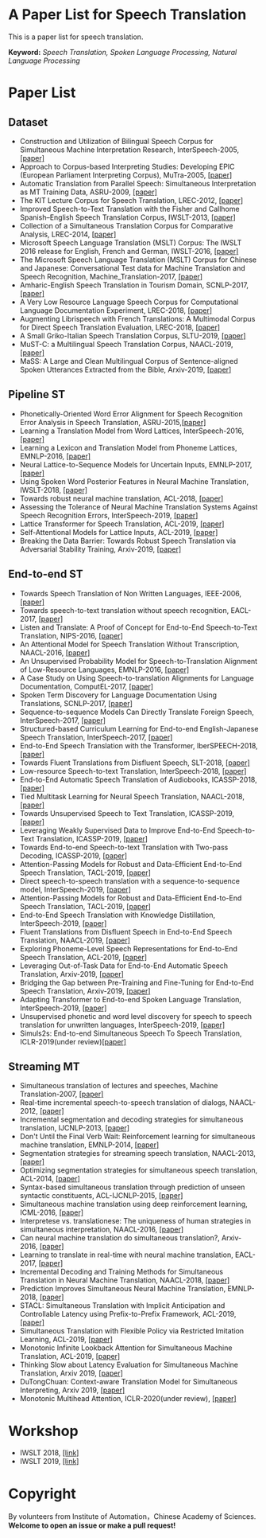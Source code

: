 # A Paper List for Speech Translation 
This is a paper list for speech translation. 

**Keyword:** *Speech Translation, Spoken Language Processing, Natural Language Processing*

# Paper List


## Dataset
- Construction and Utilization of Bilingual Speech Corpus for Simultaneous Machine Interpretation Research, InterSpeech-2005,[[paper]](https://www.isca-speech.org/archive/archive_papers/interspeech_2005/i05_1585.pdf)
- Approach to Corpus-based Interpreting Studies: Developing EPIC (European Parliament Interpreting Corpus), MuTra-2005, [[paper]](http://www.euroconferences.info/proceedings/2005_Proceedings/2005_Bendazzoli_Sandrelli.pdf)
- Automatic Translation from Parallel Speech: Simultaneous Interpretation as MT Training Data, ASRU-2009, [[paper]](http://isl.anthropomatik.kit.edu/pdf/Paulik2009.pdf)
- The KIT Lecture Corpus for Speech Translation, LREC-2012, [[paper]](http://www.lrec-conf.org/proceedings/lrec2012/pdf/1121_Paper.pdf)
- Improved Speech-to-Text Translation with the Fisher and Callhome Spanish–English Speech Translation Corpus, IWSLT-2013, [[paper]](http://www.mt-archive.info/10/IWSLT-2013-Post.pdf)
- Collection of a Simultaneous Translation Corpus for Comparative Analysis, LREC-2014, [[paper]](https://ahcweb01.naist.jp/papers/conference/2014/201405_LREC_Shimizu_1/201405_LREC_Shimizu_1.paper.pdf)
- Microsoft Speech Language Translation (MSLT) Corpus: The IWSLT 2016 release for English, French and German, IWSLT-2016, [[paper]](https://workshop2016.iwslt.org/downloads/IWSLT_2016_paper_12.pdf) 
- The Microsoft Speech Language Translation (MSLT) Corpus for Chinese and Japanese: Conversational Test data for Machine Translation and Speech Recognition, Machine_Translation-2017, [[paper]](https://github.com/MicrosoftTranslator/MSLT-Corpus)
- Amharic-English Speech Translation in Tourism Domain, SCNLP-2017, [[paper]](https://www.aclweb.org/anthology/W17-4608)
- A Very Low Resource Language Speech Corpus for Computational Language Documentation Experiment, LREC-2018, [[paper]](https://arxiv.org/pdf/1710.03501.pdf)
- Augmenting Librispeech with French Translations: A Multimodal Corpus for Direct Speech Translation Evaluation, LREC-2018, [[paper]](https://arxiv.org/abs/1802.03142)
- A Small Griko-Italian Speech Translation Corpus, SLTU-2019, [[paper]](https://arxiv.org/pdf/1807.10740.pdf)
- MuST-C: a Multilingual Speech Translation Corpus, NAACL-2019, [[paper]](https://www.aclweb.org/anthology/N19-1202)
- MaSS: A Large and Clean Multilingual Corpus of Sentence-aligned Spoken Utterances Extracted from the Bible, Arxiv-2019, [[paper]](https://arxiv.org/pdf/1907.12895v2.pdf)

## Pipeline ST
- Phonetically-Oriented Word Error Alignment for Speech Recognition Error Analysis in Speech Translation, ASRU-2015,[[paper]](https://ieeexplore.ieee.org/document/7404808)
- Learning a Translation Model from Word Lattices, InterSpeech-2016, [[paper]](https://people.eng.unimelb.edu.au/tcohn/papers/adams16is.pdf)
- Learning a Lexicon and Translation Model from Phoneme Lattices, EMNLP-2016, [[paper]](https://www.aclweb.org/anthology/D16-1263)
- Neural Lattice-to-Sequence Models for Uncertain Inputs, EMNLP-2017, [[paper]](https://www.aclweb.org/anthology/D17-1145)
- Using Spoken Word Posterior Features in Neural Machine Translation, IWSLT-2018, [[paper]](https://ahcweb01.naist.jp/papers/conference/2018/201810_IWSLT_kaho-os_1/201810_IWSLT_kaho-os_1.paper.pdf)
- Towards robust neural machine translation, ACL-2018, [[paper]](https://www.aclweb.org/anthology/P18-1163)
- Assessing the Tolerance of Neural Machine Translation Systems Against Speech Recognition Errors, InterSpeech-2019, [[paper]](https://arxiv.org/pdf/1904.10997.pdf)
- Lattice Transformer for Speech Translation, ACL-2019, [[paper]](https://arxiv.org/pdf/1906.05551.pdf)
- Self-Attentional Models for Lattice Inputs, ACL-2019, [[paper]](https://arxiv.org/pdf/1906.01617.pdf)
- Breaking the Data Barrier: Towards Robust Speech Translation via Adversarial Stability Training, Arxiv-2019, [[paper]](https://arxiv.org/pdf/1909.11430.pdf)

## End-to-end ST 
- Towards Speech Translation of Non Written Languages, IEEE-2006, [[paper]](https://ieeexplore.ieee.org/document/4123402)
- Towards speech-to-text translation without speech recognition, EACL-2017, [[paper]](https://www.aclweb.org/anthology/E17-2076)
- Listen and Translate: A Proof of Concept for End-to-End Speech-to-Text Translation, NIPS-2016, [[paper]](https://arxiv.org/abs/1612.01744)
- An Attentional Model for Speech Translation Without Transcription, NAACL-2016, [[paper]](https://www.aclweb.org/anthology/N16-1109)
- An Unsupervised Probability Model for Speech-to-Translation Alignment of Low-Resource Languages, EMNLP-2016, [[paper]](https://arxiv.org/pdf/1609.08139.pdf)
- A Case Study on Using Speech-to-translation Alignments for Language Documentation, ComputEL-2017, [[paper]](https://www.aclweb.org/anthology/W17-0123)
- Spoken Term Discovery for Language Documentation Using Translations, SCNLP-2017, [[paper]](https://www.aclweb.org/anthology/W17-4607)
- Sequence-to-sequence Models Can Directly Translate Foreign Speech, InterSpeech-2017, [[paper]](https://arxiv.org/pdf/1703.08581.pdf)
- Structured-based Curriculum Learning for End-to-end English-Japanese Speech Translation, InterSpeech-2017, [[paper]](https://arxiv.org/pdf/1802.06003.pdf)
- End-to-End Speech Translation with the Transformer, IberSPEECH-2018, [[paper]](https://www.isca-speech.org/archive/IberSPEECH_2018/pdfs/IberS18_P1-9_Cross-Vila.pdf)
- Towards Fluent Translations from Disfluent Speech, SLT-2018, [[paper]](https://arxiv.org/abs/1811.03189)
- Low-resource Speech-to-text Translation, InterSpeech-2018, [[paper]](https://arxiv.org/abs/1803.09164)
- End-to-End Automatic Speech Translation of Audiobooks, ICASSP-2018, [[paper]](https://arxiv.org/abs/1802.04200)
- Tied Multitask Learning for Neural Speech Translation, NAACL-2018, [[paper]](https://arxiv.org/abs/1802.06655)
- Towards Unsupervised Speech to Text Translation, ICASSP-2019, [[paper]](https://arxiv.org/pdf/1811.01307.pdf)
- Leveraging Weakly Supervised Data to Improve End-to-End Speech-to-Text Translation, ICASSP-2019, [[paper]](https://arxiv.org/abs/1811.02050.pdf)
- Towards End-to-end Speech-to-text Translation with Two-pass Decoding, ICASSP-2019, [[paper]](https://ieeexplore.ieee.org/document/8682801)
- Attention-Passing Models for Robust and Data-Efficient End-to-End Speech Translation, TACL-2019, [[paper]](https://arxiv.org/abs/1904.07209)
- Direct speech-to-speech translation with a sequence-to-sequence model, InterSpeech-2019, [[paper]](https://arxiv.org/pdf/1904.06037)
- Attention-Passing Models for Robust and Data-Efficient End-to-End Speech Translation, TACL-2019, [[paper]](https://arxiv.org/pdf/1904.07209)
- End-to-End Speech Translation with Knowledge Distillation, InterSpeech-2019, [[paper]](https://arxiv.org/pdf/1904.08075)
- Fluent Translations from Disfluent Speech in End-to-End Speech Translation, NAACL-2019, [[paper]](https://arxiv.org/pdf/1906.00556)
- Exploring Phoneme-Level Speech Representations for End-to-End Speech Translation, ACL-2019, [[paper]](https://arxiv.org/pdf/1906.01199)
- Leveraging Out-of-Task Data for End-to-End Automatic Speech Translation, Arxiv-2019, [[paper]](https://arxiv.org/pdf/1909.06515.pdf)
- Bridging the Gap between Pre-Training and Fine-Tuning for End-to-End Speech Translation, Arxiv-2019, [[paper]](https://arxiv.org/pdf/1909.07575.pdf)
- Adapting Transformer to End-to-end Spoken Language Translation, InterSpeech-2019, [[paper]](https://www.isca-speech.org/archive/Interspeech_2019/pdfs/3045.pdf)
- Unsupervised phonetic and word level discovery for speech to speech translation for unwritten languages, InterSpeech-2019, [[paper]](https://www.isca-speech.org/archive/Interspeech_2019/pdfs/3026.pdf)
- Simuls2s: End-to-end Simultaneous Speech To Speech Translation, ICLR-2019(under review)[[paper]](https://openreview.net/pdf?id=Ske_56EYvS)

## Streaming MT
- Simultaneous translation of lectures and speeches, Machine Translation-2007, [[paper]](https://ccc.inaoep.mx/~villasen/bib/Simultaneous%20translation%20of%20lectures%20and%20speeches.pdf)
- Real-time incremental speech-to-speech translation of dialogs, NAACL-2012, [[paper]](https://www.aclweb.org/anthology/N12-1048)
- Incremental segmentation and decoding strategies for simultaneous translation, IJCNLP-2013, [[paper]](https://www.aclweb.org/anthology/I13-1141)
- Don't Until the Final Verb Wait: Reinforcement learning for simultaneous machine translation, EMNLP-2014, [[paper]](https://www.aclweb.org/anthology/D14-1140)
- Segmentation strategies for streaming speech translation, NAACL-2013, [[paper]](https://www.aclweb.org/anthology/N13-1023)
- Optimizing segmentation strategies for simultaneous speech translation, ACL-2014, [[paper]](https://www.aclweb.org/anthology/P14-2090)
- Syntax-based simultaneous translation through prediction of unseen syntactic constituents, ACL-IJCNLP-2015, [[paper]](https://www.aclweb.org/anthology/P15-1020)
- Simultaneous machine translation using deep reinforcement learning, ICML-2016, [[paper]](http://tx.technion.ac.il/~danielm/icml_workshop/4.pdf)
- Interpretese vs. translationese: The uniqueness of human strategies in simultaneous interpretation, NAACL-2016, [[paper]](https://www.aclweb.org/anthology/N16-1111)
- Can neural machine translation do simultaneous translation?, Arxiv-2016, [[paper]](https://arxiv.org/abs/1606.02012)
- Learning to translate in real-time with neural machine translation, EACL-2017, [[paper]](https://arxiv.org/pdf/1610.00388.pdf)
- Incremental Decoding and Training Methods for Simultaneous Translation in Neural Machine Translation, NAACL-2018, [[paper]](https://www.aclweb.org/anthology/N18-2079)
- Prediction Improves Simultaneous Neural Machine Translation, EMNLP-2018, [[paper]](https://www.aclweb.org/anthology/D18-1337)
- STACL: Simultaneous Translation with Implicit Anticipation and Controllable Latency using Prefix-to-Prefix Framework, ACL-2019, [[paper]](https://arxiv.org/abs/1810.08398)
- Simultaneous Translation with Flexible Policy via Restricted Imitation Learning, ACL-2019, [[paper]](https://arxiv.org/pdf/1906.01135.pdf)
- Monotonic Infinite Lookback Attention for Simultaneous Machine Translation, ACL-2019, [[paper]](https://www.aclweb.org/anthology/P19-1126)
- Thinking Slow about Latency Evaluation for Simultaneous Machine Translation, Arxiv 2019, [[paper]](https://arxiv.org/pdf/1906.00048.pdf)
- DuTongChuan: Context-aware Translation Model for Simultaneous Interpreting, Arxiv 2019, [[paper]](https://arxiv.org/abs/1907.12984)
- Monotonic Multihead Attention, ICLR-2020(under review), [[paper]](https://openreview.net/pdf?id=Hyg96gBKPS)

# Workshop
- IWSLT 2018, [[link]](https://workshop2018.iwslt.org/index.php)
- IWSLT 2019, [[link]](http://workshop2019.iwslt.org/)

# Copyright 
By volunteers from Institute of Automation，Chinese Academy of Sciences.  
**Welcome to open an issue or make a pull request!**
